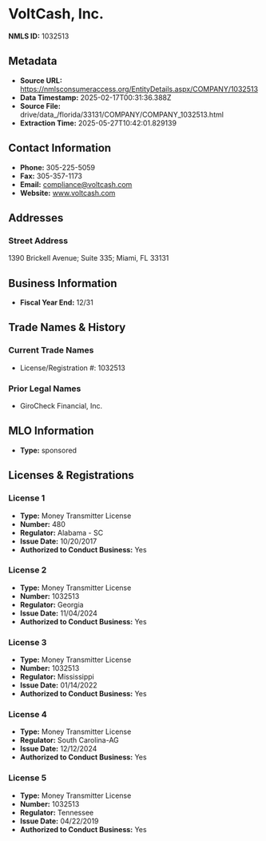 # VoltCash, Inc.

**NMLS ID:** 1032513

## Metadata
- **Source URL:** https://nmlsconsumeraccess.org/EntityDetails.aspx/COMPANY/1032513
- **Data Timestamp:** 2025-02-17T00:31:36.388Z
- **Source File:** drive/data_/florida/33131/COMPANY/COMPANY_1032513.html
- **Extraction Time:** 2025-05-27T10:42:01.829139

## Contact Information
- **Phone:** 305-225-5059
- **Fax:** 305-357-1173
- **Email:** compliance@voltcash.com
- **Website:** www.voltcash.com

## Addresses
### Street Address
1390 Brickell Avenue; Suite 335; Miami, FL 33131

## Business Information
- **Fiscal Year End:** 12/31

## Trade Names & History
### Current Trade Names
- License/Registration #: 1032513

### Prior Legal Names
- GiroCheck Financial, Inc.

## MLO Information
- **Type:** sponsored

## Licenses & Registrations

### License 1
- **Type:** Money Transmitter License
- **Number:** 480
- **Regulator:** Alabama - SC
- **Issue Date:** 10/20/2017
- **Authorized to Conduct Business:** Yes

### License 2
- **Type:** Money Transmitter License
- **Number:** 1032513
- **Regulator:** Georgia
- **Issue Date:** 11/04/2024
- **Authorized to Conduct Business:** Yes

### License 3
- **Type:** Money Transmitter License
- **Number:** 1032513
- **Regulator:** Mississippi
- **Issue Date:** 01/14/2022
- **Authorized to Conduct Business:** Yes

### License 4
- **Type:** Money Transmitter License
- **Regulator:** South Carolina-AG
- **Issue Date:** 12/12/2024
- **Authorized to Conduct Business:** Yes

### License 5
- **Type:** Money Transmitter License
- **Number:** 1032513
- **Regulator:** Tennessee
- **Issue Date:** 04/22/2019
- **Authorized to Conduct Business:** Yes
